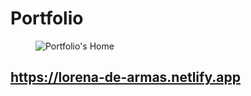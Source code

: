 # Portfolio

<figure>
    <img src="https://images2.imgbox.com/57/67/xL40j9NJ_o.png" alt="Portfolio's Home">
</figure>

## https://lorena-de-armas.netlify.app
